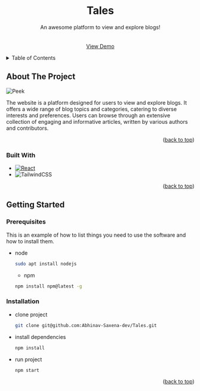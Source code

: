 <!-- Improved compatibility of back to top link: See: https://github.com/othneildrew/Best-README-Template/pull/73 -->
<a name="readme-top"></a>
<!--
*** Thanks for checking out the Best-README-Template. If you have a suggestion
*** that would make this better, please fork the repo and create a pull request
*** or simply open an issue with the tag "enhancement".
*** Don't forget to give the project a star!
*** Thanks again! Now go create something AMAZING! :D
-->



<!-- PROJECT SHIELDS -->
<!--
*** I'm using markdown "reference style" links for readability.
*** Reference links are enclosed in brackets [ ] instead of parentheses ( ).
*** See the bottom of this document for the declaration of the reference variables
*** for contributors-url, forks-url, etc. This is an optional, concise syntax you may use.
*** https://www.markdownguide.org/basic-syntax/#reference-style-links
-->
<!-- PROJECT LOGO -->
<br />
<div align="center">
  <h1>Tales</h1>
  <p align="center">
    An awesome platform to view and explore blogs!
    <br />
    <br />
    <br />
    <a href="https://drive.google.com/file/d/1byq65e8kiiwNliRitkOD7gKc94be5rjM/view?usp=sharing">View Demo</a>
  </p>
</div>



<!-- TABLE OF CONTENTS -->
<details>
  <summary>Table of Contents</summary>
  <ol>
    <li>
      <a href="#about-the-project">About The Project</a>
      <ul>
        <li><a href="#built-with">Built With</a></li>
      </ul>
    </li>
    <li>
      <a href="#getting-started">Getting Started</a>
      <ul>
        <li><a href="#prerequisites">Prerequisites</a></li>
        <li><a href="#installation">Installation</a></li>
      </ul>
    </li>
  </ol>
</details>



<!-- ABOUT THE PROJECT -->
## About The Project

![Peek](https://drive.google.com/uc?export=view&id=1Mosd3KOtZegDc-lv70ep4lp1lCj3xf8Q)


The website is a platform designed for users to view and explore blogs. It offers a wide range of blog topics and categories, catering to diverse interests and preferences. Users can browse through an extensive collection of engaging and informative articles, written by various authors and contributors.

<p align="right">(<a href="#readme-top">back to top</a>)</p>



### Built With

* [![React][React.js]][React-url]
* ![TailwindCSS](https://img.shields.io/badge/tailwindcss-%2338B2AC.svg?style=for-the-badge&logo=tailwind-css&logoColor=white)

<p align="right">(<a href="#readme-top">back to top</a>)</p>



<!-- GETTING STARTED -->
## Getting Started

### Prerequisites

This is an example of how to list things you need to use the software and how to install them.
* node
  ```sh
  sudo apt install nodejs
  ```
  * npm
  ```sh
  npm install npm@latest -g
  ```
### Installation
* clone project
  ```sh
  git clone git@github.com:Abhinav-Saxena-dev/Tales.git
  ```
* install dependencies
  ```sh
  npm install
  ```
* run project
  ```sh
  npm start
  ```
<p align="right">(<a href="#readme-top">back to top</a>)</p>


[React.js]: https://img.shields.io/badge/React-20232A?style=for-the-badge&logo=react&logoColor=61DAFB
[React-url]: https://reactjs.org/
